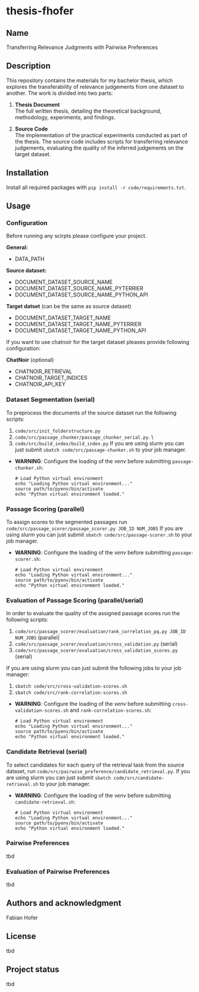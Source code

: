 # thesis-fhofer

## Name
Transferring Relevance Judgments with Pairwise Preferences

## Description
This repository contains the materials for my bachelor thesis, which explores the transferability of relevance judgements from one dataset to another. The work is divided into two parts:

1. **Thesis Document**  
   The full written thesis, detailing the theoretical background, methodology, experiments, and findings.

2. **Source Code**  
   The implementation of the practical experiments conducted as part of the thesis. The source code includes scripts for transferring relevance judgements, evaluating the quality of the inferred judgements on the target dataset.

## Installation

Install all required packages with `pip install -r code/requirements.txt`.

## Usage

### Configuration

Before running any scirpts please configure your project.

**General:**
- DATA_PATH

**Source dataset:**
- DOCUMENT_DATASET_SOURCE_NAME
- DOCUMENT_DATASET_SOURCE_NAME_PYTERRIER
- DOCUMENT_DATASET_SOURCE_NAME_PYTHON_API

**Target datset** (can be the same as source dataset)
- DOCUMENT_DATASET_TARGET_NAME
- DOCUMENT_DATASET_TARGET_NAME_PYTERRIER
- DOCUMENT_DATASET_TARGET_NAME_PYTHON_API

If you want to use chatnoir for the target dataset pleases provide following configuration:

**ChatNoir** (optional)
- CHATNOIR_RETRIEVAL
- CHATNOIR_TARGET_INDICES
- CHATNOIR_API_KEY

### Dataset Segmentation (serial)
To preprocess the documents of the source dataset run the following scripts:
1. `code/src/init_folderstructure.py`
2. `code/src/passage_chunker/passage_chunker_serial.py`. \
3. `code/src/build_index/build_index.py`
If you are using slurm you can just submit `sbatch code/src/passage-chunker.sh` to your job manager.
- **WARNING**: Configure the loading of the _venv_ before submitting `passage-chunker.sh`:
   ```
   # Load Python virtual environment
   echo "Loading Python virtual environment..."
   source path/to/pyenv/bin/activate
   echo "Python virtual environment loaded."
   ```

### Passage Scoring (parallel)
To assign scores to the segmented passages run `code/src/passage_scorer/passage_scorer.py JOB_ID NUM_JOBS`
If you are using slurm you can just submit `sbatch code/src/passage-scorer.sh` to your job manager.
- **WARNING**: Configure the loading of the _venv_ before submitting `passage-scorer.sh`:
   ```
   # Load Python virtual environment
   echo "Loading Python virtual environment..."
   source path/to/pyenv/bin/activate
   echo "Python virtual environment loaded."
   ```

### Evaluation of Passage Scoring (parallel/serial)
In order to evaluate the quality of the assigned passage scores run the following scripts: 
1. `code/src/passage_scorer/evaluation/rank_correlation_pq.py JOB_ID NUM_JOBS` (parallel)
2. `code/src/passage_scorer/evaluation/cross_validation.py` (serial)
3. `code/src/passage_scorer/evaluation/cross_validation_scores.py` (serial)

If you are using slurm you can just submit the following jobs to your job manager: 
1. `sbatch code/src/cross-validation-scores.sh`
2. `sbatch code/src/rank-correlation-scores.sh`
- **WARNING**: Configure the loading of the _venv_ before submitting `cross-validation-scores.sh` and `rank-correlation-scores.sh`:
   ```
   # Load Python virtual environment
   echo "Loading Python virtual environment..."
   source path/to/pyenv/bin/activate
   echo "Python virtual environment loaded."
   ```

### Candidate Retrieval (serial)
To select candidates for each query of the retrieval task from the source dataset, run `code/src/pairwise_preference/candidate_retrieval.py`.
If you are using slurm you can just submit `sbatch code/src/candidate-retrieval.sh` to your job manager.
- **WARNING**: Configure the loading of the _venv_ before submitting `candidate-retrieval.sh`:
   ```
   # Load Python virtual environment
   echo "Loading Python virtual environment..."
   source path/to/pyenv/bin/activate
   echo "Python virtual environment loaded."
   ```

### Pairwise Preferences
tbd

### Evaluation of Pairwise Preferences
tbd

## Authors and acknowledgment
Fabian Hofer

## License
tbd

## Project status
tbd
